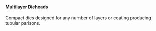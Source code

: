 #### Multilayer Dieheads

Compact dies designed for any number of layers or coating producing tubular parisons.